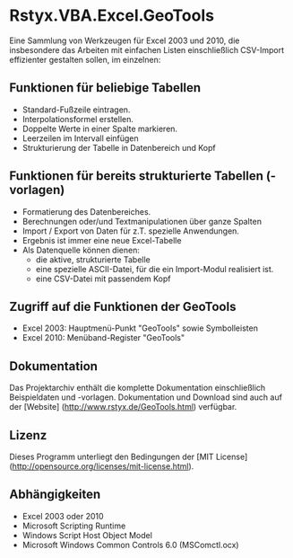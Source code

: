 Rstyx.VBA.Excel.GeoTools
========================

Eine Sammlung von Werkzeugen für Excel 2003 und 2010, die insbesondere das Arbeiten mit einfachen Listen einschließlich CSV-Import effizienter gestalten sollen, im einzelnen:


Funktionen für beliebige Tabellen
---------------------------------
 - Standard-Fußzeile eintragen.
 - Interpolationsformel erstellen.
 - Doppelte Werte in einer Spalte markieren.
 - Leerzeilen im Intervall einfügen
 - Strukturierung der Tabelle in Datenbereich und Kopf

Funktionen für bereits strukturierte Tabellen (-vorlagen)
---------------------------------------------------------
 - Formatierung des Datenbereiches.
 - Berechnungen oder/und Textmanipulationen über ganze Spalten
 - Import / Export von Daten für z.T. spezielle Anwendungen.
 - Ergebnis ist immer eine neue Excel-Tabelle
 - Als Datenquelle können dienen:
   - die aktive, strukturierte Tabelle
   - eine spezielle ASCII-Datei, für die ein Import-Modul realisiert ist.
   - eine CSV-Datei mit passendem Kopf

Zugriff auf die Funktionen der GeoTools
---------------------------------------
 - Excel 2003: Hauptmenü-Punkt "GeoTools" sowie Symbolleisten
 - Excel 2010: Menüband-Register "GeoTools"

Dokumentation
-------------
Das Projektarchiv enthält die komplette Dokumentation einschließlich Beispieldaten und -vorlagen.
Dokumentation und Download sind auch auf der [Website] (http://www.rstyx.de/GeoTools.html) verfügbar.

Lizenz
-------
 Dieses Programm unterliegt den Bedingungen der [MIT License] (http://opensource.org/licenses/mit-license.html).

Abhängigkeiten
--------------
 - Excel 2003 oder 2010
 - Microsoft Scripting Runtime
 - Windows Script Host Object Model
 - Microsoft Windows Common Controls 6.0 (MSComctl.ocx)
